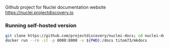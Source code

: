 Github project for Nuclei documentation website https://nuclei.projectdiscovery.io


### Running self-hosted version

```bash
git clone https://github.com/projectdiscovery/nuclei-docs; cd nuclei-docs; \
docker run --rm -it -p 8000:8000 -v ${PWD}:/docs titom73/mkdocs
```

